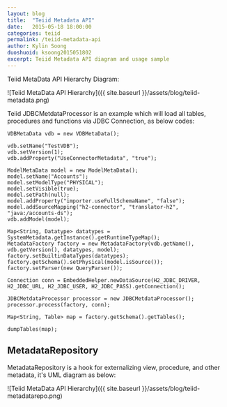 ```yaml
---
layout: blog
title:  "Teiid Metadata API"
date:   2015-05-18 18:00:00
categories: teiid
permalink: /teiid-metadata-api
author: Kylin Soong
duoshuoid: ksoong2015051802
excerpt: Teiid Metadata API diagram and usage sample
---
```


Teiid MetaData API Hierarchy Diagram:

![Teiid MetaData API Hierarchy]({{ site.baseurl }}/assets/blog/teiid-metadata.png)

Teiid JDBCMetdataProcessor is an example which will load all tables, procedures and functions via JDBC Connection, as below codes:

~~~
VDBMetaData vdb = new VDBMetaData();
		
vdb.setName("TestVDB");
vdb.setVersion(1);
vdb.addProperty("UseConnectorMetadata", "true");
		
ModelMetaData model = new ModelMetaData();
model.setName("Accounts");
model.setModelType("PHYSICAL");
model.setVisible(true);
model.setPath(null);
model.addProperty("importer.useFullSchemaName", "false");
model.addSourceMapping("h2-connector", "translator-h2", "java:/accounts-ds");
vdb.addModel(model);
		
Map<String, Datatype> datatypes = SystemMetadata.getInstance().getRuntimeTypeMap();
MetadataFactory factory = new MetadataFactory(vdb.getName(), vdb.getVersion(), datatypes, model);
factory.setBuiltinDataTypes(datatypes);
factory.getSchema().setPhysical(model.isSource());
factory.setParser(new QueryParser());
		
Connection conn = EmbeddedHelper.newDataSource(H2_JDBC_DRIVER, H2_JDBC_URL, H2_JDBC_USER, H2_JDBC_PASS).getConnection();
		
JDBCMetdataProcessor processor = new JDBCMetdataProcessor();
processor.process(factory, conn);
		
Map<String, Table> map = factory.getSchema().getTables();
		
dumpTables(map);
~~~

## MetadataRepository

MetadataRepository is a hook for externalizing view, procedure, and other metadata, it's UML diagram as below:

![Teiid MetaData API Hierarchy]({{ site.baseurl }}/assets/blog/teiid-metadatarepo.png)
